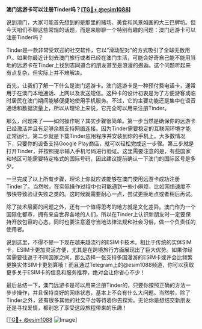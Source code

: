 **澳门远游卡可以注册Tinder吗？[[TG💪+ @esim1088](https://t.me/s/esim1088)]**

说到澳门，大家可能首先想到的是那里的赌场、美食和风景如画的大三巴牌坊。但今天咱们不聊这些常规的话题，而是来聊聊一个特别有趣的问题：澳门远游卡可以注册Tinder吗？

Tinder是一款非常受欢迎的社交软件，它以“滑动配对”的方式吸引了全球无数用户。如果你最近计划去澳门旅行或者已经在澳门生活，可能会好奇自己能不能用当地的远游卡在Tinder上找到志同道合的朋友甚至是浪漫的邂逅。这个问题听起来有点复杂，但实际上并不难解决。

首先，让我们了解一下什么是澳门远游卡。澳门远游卡是一种预付费电话卡，通常用于在澳门本地通话、上网以及发送短信。这种卡的设计初衷是为了方便游客或临时居民在澳门期间能够便捷地使用手机服务。不过，它的主要功能还是集中在语音通话和数据流量上，所以从理论上来说，它完全可以用来注册Tinder。

那么，问题来了——如何操作呢？其实步骤很简单。第一步当然是确保你的远游卡已经激活并且有足够余额支持网络连接。因为Tinder需要稳定的互联网环境才能正常运行。第二步就是下载Tinder应用程序并安装到你的手机上。大多数情况下，只要你的设备支持Google Play商店，就可以轻松完成这一步骤。第三步就是打开Tinder，并按照提示输入手机号码进行验证。这里需要注意的是，有些国家和地区可能需要特定格式的国际号码，因此建议提前确认一下澳门的国际区号是多少。

一旦完成了以上所有步骤，理论上你就应该能够在澳门使用远游卡成功注册Tinder了。当然啦，在实际操作过程中也可能遇到一些小麻烦，比如网络速度不够快导致验证失败之类的。这时候就需要耐心一点，尝试更换地点或者稍后再试。

除了技术层面的问题之外，还有一个值得思考的地方就是文化差异。澳门作为一个国际化都市，拥有来自世界各地的人们，所以在Tinder上认识新朋友时一定要保持开放包容的心态。同时也要注意遵守当地法律法规和社会习俗，做一个负责任的使用者。

说到这里，不得不提一下现在越来越流行的ESIM卡技术。相比于传统的实体SIM卡，ESIM卡更加灵活方便，尤其是在跨境旅行方面展现出了巨大优势。如果你经常需要往返于不同国家之间，那么选择一张支持多国漫游的ESIM卡或许会比频繁更换实体SIM卡更划算哦！而且通过Telegram上的@esim1088频道，你可以获取更多关于ESIM卡的信息和服务推荐，绝对会让你省心不少！

最后总结一下，澳门远游卡是可以用来注册Tinder的，只要你按照正确的方法一步步操作，并且保持良好的网络状态，基本上不会有什么大问题。当然啦，除了Tinder之外，还有很多其他的社交平台等待着你去探索。无论你是想结交新朋友还是寻找爱情，都别忘了享受这段旅程带来的乐趣！

[[TG💪+ @esim1088](https://t.me/s/esim1088) ![Image](https://i.postimg.cc/4NQfJmqS/Snipaste-2025-05-13-00-14-12.png)]